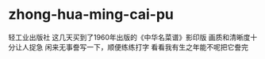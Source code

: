 # zhong-hua-ming-cai-pu
轻工业出版社
这几天买到了1960年出版的《中华名菜谱》影印版
画质和清晰度十分让人捉急
闲来无事誊写一下，顺便练练打字
看看我有生之年能不呢把它誊完
